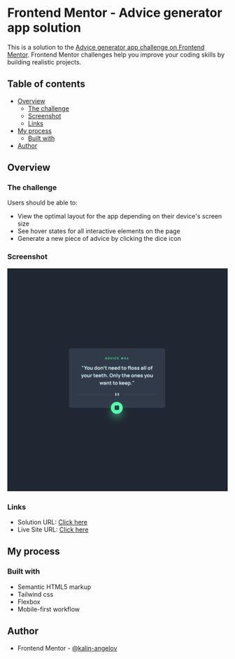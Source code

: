 # Frontend Mentor - Advice generator app solution

This is a solution to the [Advice generator app challenge on Frontend Mentor](https://www.frontendmentor.io/challenges/advice-generator-app-QdUG-13db). Frontend Mentor challenges help you improve your coding skills by building realistic projects.

## Table of contents

- [Overview](#overview)
  - [The challenge](#the-challenge)
  - [Screenshot](#screenshot)
  - [Links](#links)
- [My process](#my-process)
  - [Built with](#built-with)
- [Author](#author)

## Overview

### The challenge

Users should be able to:

- View the optimal layout for the app depending on their device's screen size
- See hover states for all interactive elements on the page
- Generate a new piece of advice by clicking the dice icon

### Screenshot

![Desktop screenshot](./images/screenshot/Screenshot.png)

### Links

- Solution URL: [Click here](https://your-solution-url.com)
- Live Site URL: [Click here](https://fm-advice-generator-app-seven.vercel.app/)

## My process

### Built with

- Semantic HTML5 markup
- Tailwind css
- Flexbox
- Mobile-first workflow

## Author

- Frontend Mentor - [@kalin-angelov](https://www.frontendmentor.io/profile/kalin-angelov)
